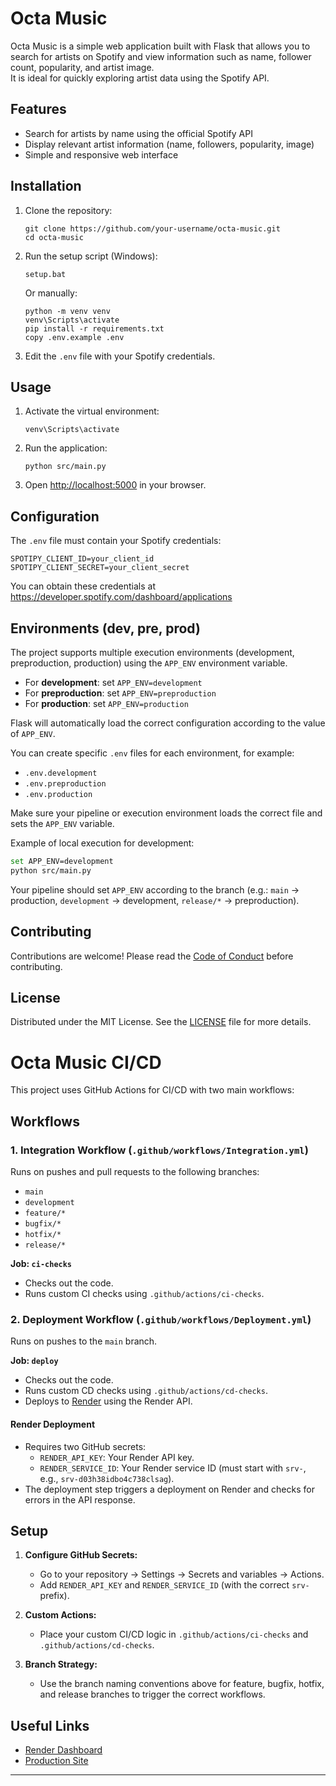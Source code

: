 # Octa Music

Octa Music is a simple web application built with Flask that allows you to search for artists on Spotify and view information such as name, follower count, popularity, and artist image.  
It is ideal for quickly exploring artist data using the Spotify API.

## Features

- Search for artists by name using the official Spotify API
- Display relevant artist information (name, followers, popularity, image)
- Simple and responsive web interface

## Installation

1. Clone the repository:
   ```
   git clone https://github.com/your-username/octa-music.git
   cd octa-music
   ```
2. Run the setup script (Windows):
   ```
   setup.bat
   ```
   Or manually:
   ```
   python -m venv venv
   venv\Scripts\activate
   pip install -r requirements.txt
   copy .env.example .env
   ```
3. Edit the `.env` file with your Spotify credentials.

## Usage

1. Activate the virtual environment:
   ```
   venv\Scripts\activate
   ```
2. Run the application:
   ```
   python src/main.py
   ```
3. Open [http://localhost:5000](http://localhost:5000) in your browser.

## Configuration

The `.env` file must contain your Spotify credentials:

```
SPOTIPY_CLIENT_ID=your_client_id
SPOTIPY_CLIENT_SECRET=your_client_secret
```

You can obtain these credentials at https://developer.spotify.com/dashboard/applications

## Environments (dev, pre, prod)

The project supports multiple execution environments (development, preproduction, production) using the `APP_ENV` environment variable.

- For **development**: set `APP_ENV=development`
- For **preproduction**: set `APP_ENV=preproduction`
- For **production**: set `APP_ENV=production`

Flask will automatically load the correct configuration according to the value of `APP_ENV`.

You can create specific `.env` files for each environment, for example:
- `.env.development`
- `.env.preproduction`
- `.env.production`

Make sure your pipeline or execution environment loads the correct file and sets the `APP_ENV` variable.

Example of local execution for development:
```sh
set APP_ENV=development
python src/main.py
```

Your pipeline should set `APP_ENV` according to the branch (e.g.: `main` → production, `development` → development, `release/*` → preproduction).

## Contributing

Contributions are welcome! Please read the [Code of Conduct](CODE_OF_CONDUCT.md) before contributing.

## License

Distributed under the MIT License. See the [LICENSE](LICENSE) file for more details.

# Octa Music CI/CD

This project uses GitHub Actions for CI/CD with two main workflows:

## Workflows

### 1. Integration Workflow (`.github/workflows/Integration.yml`)

Runs on pushes and pull requests to the following branches:
- `main`
- `development`
- `feature/*`
- `bugfix/*`
- `hotfix/*`
- `release/*`

**Job: `ci-checks`**
- Checks out the code.
- Runs custom CI checks using `.github/actions/ci-checks`.

### 2. Deployment Workflow (`.github/workflows/Deployment.yml`)

Runs on pushes to the `main` branch.

**Job: `deploy`**
- Checks out the code.
- Runs custom CD checks using `.github/actions/cd-checks`.
- Deploys to [Render](https://render.com/) using the Render API.

#### Render Deployment

- Requires two GitHub secrets:
  - `RENDER_API_KEY`: Your Render API key.
  - `RENDER_SERVICE_ID`: Your Render service ID (must start with `srv-`, e.g., `srv-d03h38idbo4c738clsag`).
- The deployment step triggers a deployment on Render and checks for errors in the API response.

## Setup

1. **Configure GitHub Secrets:**
   - Go to your repository → Settings → Secrets and variables → Actions.
   - Add `RENDER_API_KEY` and `RENDER_SERVICE_ID` (with the correct `srv-` prefix).

2. **Custom Actions:**
   - Place your custom CI/CD logic in `.github/actions/ci-checks` and `.github/actions/cd-checks`.

3. **Branch Strategy:**
   - Use the branch naming conventions above for feature, bugfix, hotfix, and release branches to trigger the correct workflows.

## Useful Links

- [Render Dashboard](https://dashboard.render.com/web/srv-d03h38idbo4c738clsag/deploys/)
- [Production Site](https://octa-music.onrender.com/)

---
